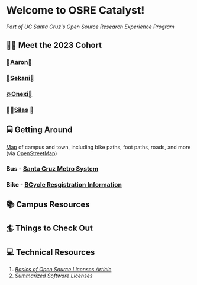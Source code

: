 # Welcome to OSRE Catalyst!
*Part of UC Santa Cruz's Open Source Research Experience Program*

## 🧑‍💻 Meet the 2023 Cohort
### **[🐐Aaron🧩](https://github.com/thatguyseven/)**
### **[🥽Sekani🎨](https://github.com/snwarner22)**
### **[💥Onexi🌴](https://github.com/OnexiMedina)**
### **🕴🏾[Silas](https://github.com/SilasVM) 📸**

## 🚍 Getting Around 
[Map](https://www.openstreetmap.org/#map=15/36.9895/-122.0574) of campus and town, including bike paths, foot paths, roads, and more (via [OpenStreetMap](https://github.com/openstreetmap/))
### Bus - [Santa Cruz Metro System](https://scmtd.com/en/routes/schedule/map)
### Bike - [BCycle Resgistration Information](https://taps.ucsc.edu/bike-programs/bike-share.html)

## 📚 Campus Resources

## 🏄 Things to Check Out

## 💻 Technical Resources
1. *[Basics of Open Source Licenses Article](https://medium.com/nationwide-technology/a-short-guide-to-open-source-licenses-cf5b1c329edd)*
2. *[Summarized Software Licenses](https://tldrlegal.com/)*
